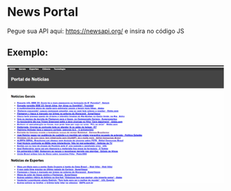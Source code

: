 # News Portal

Pegue sua API aqui: https://newsapi.org/ e insira no código JS

## Exemplo:

![](exemplo.gif)


